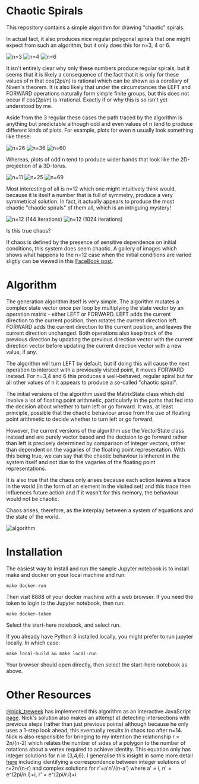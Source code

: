# Chaotic Spirals

This repository contains a simple algorithm for drawing "chaotic" spirals. 

In actual fact, it also produces nice regular polygonal spirals that one might expect from such an algorithm, but it only does this for n=3, 4 or 6.

![n=3](images/n=3.png)
![n=4](images/n=4.png)
![n=6](images/n=6.png)

It isn't entirely clear why only these numbers produce regular spirals, but it seems that it is likely a consequence of the fact that it is only for these values of n that cos(2pi/n) is rational which can be shown as a corollary of Niven's theorem. It is also likely that under the circumstances the LEFT and FORWARD operations naturally form simple finite groups, but this does not occur if cos(2pi/n) is irrational. Exactly if or why this is so isn't yet understood by me.

Aside from the 3 regular these cases the path traced by the algorithm is anything but predictable although odd and even values of n tend to produce
different kinds of plots. For example, plots for even n usually look something like these:

![n=26](images/n=26.png)
![n=36](images/n=36.png)
![n=60](images/n=60.png)

Whereas, plots of odd n tend to produce wider bands that look like the 2D-projection of a 3D-torus.

![n=11](images/n=11.png)
![n=25](images/n=25.png)
![n=69](images/n=69.png)

Most interesting of all is n=12 which one might intuitively think would, because it is itself a number that is full of symmetry, produce a very symmetrical solution. In fact, it actually appears to produce the most chaotic "chaotic spirals" of them all, which is an intriguing mystery!

![n=12 (144 iterations)](images/n=12.png)
![n=12 (1024 iterations)](images/n=12-1024.png)

Is this true chaos?

If chaos is defined by the presence of sensitive dependence on initial conditions, this system does seem chaotic. A gallery of images which shows what happens to the n=12 case when the initial conditions are varied sligtly can be viewed in this [FaceBook post](https://www.facebook.com/jon.seymour.au/posts/10165187512170481).



# Algorithm

The generation algorithm itself is very simple. The algorithm mutates a complex state vector once per loop by multiplying the state vector by an operation matrix - either LEFT or FORWARD. LEFT adds the current direction to the current position, then rotates the current direction left. FORWARD adds the current direction to the current position, and leaves the current direction unchanged. Both operations also keep track of the previous direction by updating the previous direction vector with the current direction vector before updating the current direction vector with a new value, if any.

The algorithm will turn LEFT by default, but if doing this will cause the next operation to intersect with a previously visited point, it moves FORWARD instead. For n=3,4 and 6 this produces a well-behaved, regular spiral but for all other values of n it appears to produce a so-called "chaotic spiral". 

The initial versions of the algorithm used the MatrixState class which did involve a lot of floating point arithmetic, particularly in the paths that fed into the decision about whether to turn left or go forward. It was, at least principle, possible that the chaotic behaviour arose from the use of floating point arithmetic to decide whether to turn left or go forward.

However, the current versions of the algorithm use the VectorState class instead and are purely vector based and the decision to go forward rather than left is precisely determined by comparison of integer vectors, rather than dependent on the vagaries of the floating point representation. With this being true, we can say that the chaotic behaviour is inherent in the system itself and not due to the vagaries of the floating point representations.

It is also true that the chaos only arises because each action leaves a trace in the world (in the form of an element in the visited set) and this trace then influences future action and if it wasn't for this memory, the behaviour would not be chaotic.

Chaos arises, therefore, as the interplay between a system of equations and the state of the world.

![algorithm](images/algo.png)

# Installation

The easiest way to install and run the sample Jupyter notebook is to install make and docker on your local machine and run:

    make docker-run

Then visit 8888 of your docker machine with a web browser. If you need the token to login to the Jupyter notebook, then run:

    make docker-token

Select the start-here notebook, and select run.

If you already have Python 3 installed locally, you might prefer to run jupyter locally. In which case:

    make local-build && make local-run

Your browser should open directly, then select the start-here notebook as above.


# Other Resources

[@nick_treweek](https://twitter.com/nick_treweek) has implemented this algorithm as an interactive JavaScript [page](http://secondworldstudios.com.au/spiral/). Nick's solution also makes an attempt at detecting intersections with previous steps (rather than just previous points) although because he only uses a 1-step look ahead, this eventually results in chaos too after n=14. Nick is also responsible for bringing to my intention the relationship r = 2n/(n-2) which relates the number of sides of a polygon to the number of rotations about a vertex required to achieve identity. This equation only has integer solutions for n in {3,4,6}. I generalise this insight in some more detail [here](https://github.com/wildducktheories/curious-factors) including identifying a correspondence between integer solutions of r=2n/(n-r) and complex solutions for r'=a'n'/(n-a') where a' = i, n' = e^(2pi/n.i)+i, r' = e^(2pi/r.i)+i
